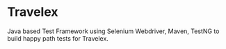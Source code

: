 # Travelex
Java based Test Framework using Selenium Webdriver, Maven, TestNG to build happy path tests for Travelex.
